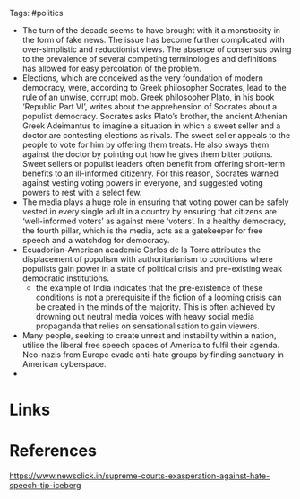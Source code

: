 Tags: #politics 


- The turn of the decade seems to have brought with it a monstrosity in the form of fake news. The issue has become further complicated with over-simplistic and reductionist views. The absence of consensus owing to the prevalence of several competing terminologies and definitions has allowed for easy percolation of the problem. 
- Elections, which are conceived as the very foundation of modern democracy, were, according to Greek philosopher Socrates, lead to the rule of an unwise, corrupt mob. Greek philosopher Plato, in his book ‘Republic Part VI’, writes about the apprehension of Socrates about a populist democracy. Socrates asks Plato’s brother, the ancient Athenian Greek Adeimantus to imagine a situation in which a sweet seller and a doctor are contesting elections as rivals. The sweet seller appeals to the people to vote for him by offering them treats. He also sways them against the doctor by pointing out how he gives them bitter potions. Sweet sellers or populist leaders often benefit from offering short-term benefits to an ill-informed citizenry. For this reason, Socrates warned against vesting voting powers in everyone, and suggested voting powers to rest with a select few. 
- The media plays a huge role in ensuring that voting power can be safely vested in every single adult in a country by ensuring that citizens are ‘well-informed voters’ as against mere ‘voters’. In a healthy democracy, the fourth pillar, which is the media, acts as a gatekeeper for free speech and a watchdog for democracy.
- Ecuadorian-American academic Carlos de la Torre attributes the displacement of populism with authoritarianism to conditions where populists gain power in a state of political crisis and pre-existing weak democratic institutions.
	- the example of India indicates that the pre-existence of these conditions is not a prerequisite if the fiction of a looming crisis can be created in the minds of the majority. This is often achieved by drowning out neutral media voices with heavy social media propaganda that relies on sensationalisation to gain viewers.
- Many people, seeking to create unrest and instability within a nation, utilise the liberal free speech spaces of America to fulfil their agenda. Neo-nazis from Europe evade anti-hate groups by finding sanctuary in American cyberspace.
- 







# Links

# References
https://www.newsclick.in/supreme-courts-exasperation-against-hate-speech-tip-iceberg